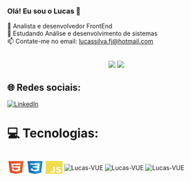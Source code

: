 
### Olá! Eu sou o Lucas 👋
🔭 Analista e desenvolvedor FrontEnd<br>🌱 Estudando Análise e desenvolvimento de sistemas<br>📫 Contate-me no email: lucassilva.fj@hotmail.com<br><br>

<div align="center">

![](https://github-readme-stats.vercel.app/api?username=Lucasvicentedasilva&theme=midnight-purple&hide_border=false&include_all_commits=false&count_private=false)  ![](https://github-readme-stats.vercel.app/api/top-langs/?username=Lucasvicentedasilva&theme=midnight-purple&hide_border=false&include_all_commits=false&count_private=false&layout=compact)

</div>

## 🌐 Redes sociais:
[![LinkedIn](https://img.shields.io/badge/LinkedIn-%230077B5.svg?logo=linkedin&logoColor=white)](https://linkedin.com/in//lucasvicentedasilva/) 

# 💻 Tecnologias:
<div style="display: inline_block"><br>
  <img align="center" alt="Lucas-HTML" height="30" width="40" src="https://raw.githubusercontent.com/devicons/devicon/master/icons/html5/html5-original.svg">
  <img align="center" alt="Lucas-CSS" height="30" width="40" src="https://raw.githubusercontent.com/devicons/devicon/master/icons/css3/css3-original.svg">
  <img align="center" alt="Lucas-Js" height="30" width="40" src="https://raw.githubusercontent.com/devicons/devicon/master/icons/javascript/javascript-plain.svg">
  <img align="center" alt="Lucas-VUE" height="30" width="40" src="https://cdn.jsdelivr.net/gh/devicons/devicon/icons/vuejs/vuejs-original.svg">
  <img align="center" alt="Lucas-VUE" height="30" width="40" <img src="https://cdn.jsdelivr.net/gh/devicons/devicon/icons/tailwindcss/tailwindcss-plain.svg" />
  <img align="center" alt="Lucas-VUE" height="30" width="40" <img src="https://cdn.jsdelivr.net/gh/devicons/devicon/icons/bootstrap/bootstrap-original.svg" />
           
</div>

